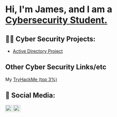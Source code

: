 # Hi, I'm James, and I am a <a href="https://www.linkedin.com/in/james-rapier/">Cybersecurity Student.</a>

## 👨‍💻 Cyber Security Projects:
- <a href="https://github.com/GhostinMi/active_directory_project">Active Directory Project</a>

## Other Cyber Security Links/etc
My <a href="https://tryhackme.com/p/GhostMi">TryHackMe (top 3%)</a>

## 🤳 Social Media:

[<img align="left" alt="Rapier | Twitter" width="22px" src="https://cdn.jsdelivr.net/npm/simple-icons@v3/icons/twitter.svg" />][twitter]
[<img align="left" alt="Rapier | LinkedIn" width="22px" src="https://cdn.jsdelivr.net/npm/simple-icons@v3/icons/linkedin.svg" />][linkedin]

[twitter]: https://twitter.com/GhostMiRMP
[linkedin]: https://www.linkedin.com/in/james-rapier/

<!--
**/GhostinMi/GhostinMi** is a ✨ _special_ ✨ repository because its `README.md` (this file) appears on your GitHub profile.
 
Here are some ideas to get you started:

- 🔭 I’m currently working on ...
- 🌱 I’m currently learning ...
- 👯 I’m looking to collaborate on ...
- 🤔 I’m looking for help with ...
- 💬 Ask me about ...
- 📫 How to reach me: ...
- 😄 Pronouns: ...
- ⚡ Fun fact: ...
-->
